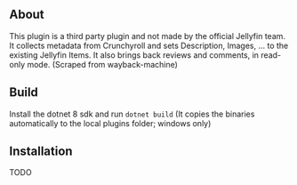 ## About

This plugin is a third party plugin and not made by the official Jellyfin team. 
It collects metadata from Crunchyroll and sets Description, Images, ... to the existing Jellyfin Items.
It also brings back reviews and comments, in read-only mode. (Scraped from wayback-machine)

## Build

Install the dotnet 8 sdk and run `dotnet build` 
(It copies the binaries automatically to the local plugins folder; windows only)

## Installation
TODO